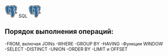 <div>
  <img src="https://github.com/devicons/devicon/blob/master/icons/postgresql/postgresql-original.svg" width="40px"/>
  SQL
  <img src="https://github.com/devicons/devicon/blob/master/icons/postgresql/postgresql-original.svg" width="40px"/>
</div>                                                                                                                             
                                                   
## Порядок выполнения операций:

-FROM, включая JOINs
-WHERE
-GROUP BY
-HAVING
-Функции WINDOW
-SELECT
-DISTINCT
-UNION
-ORDER BY
-LIMIT и OFFSET
                                                                          
